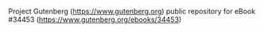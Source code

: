 Project Gutenberg (https://www.gutenberg.org) public repository for eBook #34453 (https://www.gutenberg.org/ebooks/34453)
